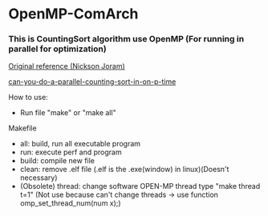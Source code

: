 # OpenMP-ComArch

### This is CountingSort algorithm use OpenMP (For running in parallel for optimization)

[Original reference (Nickson Joram)](
https://medium.com/geekculture/implementation-and-performance-analysis-of-parallel-and-serial-counting-sort-algorithm-using-openmp-56016f9ccb5c)

[can-you-do-a-parallel-counting-sort-in-on-p-time](
https://stackoverflow.com/questions/39903181/can-you-do-a-parallel-counting-sort-in-on-p-time)

How to use:
- Run file "make" or "make all"

Makefile
- all: build, run all executable program
- run: execute perf and program
- build: compile new file
- clean: remove .elf file (.elf is the .exe(window) in linux)(Doesn't necessary)
- (Obsolete) thread: change software OPEN-MP thread type "make thread t=1" (Not use because can't change threads -> use function omp_set_thread_num(num x);)

